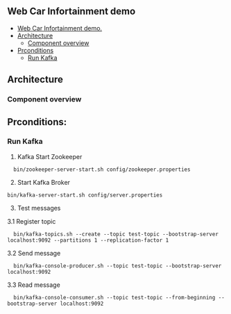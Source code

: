 ## Web Car Infortainment demo

<!-- [TOC] -->

- [Web Car Infortainment demo.](#web-car-infortainment-demo)
- [Architecture](#architecture)
  - [Component overview](#component-overview)
- [Prconditions](#prconditions)
  - [Run Kafka](#run-kafka)


## Architecture
### Component overview

## Prconditions:
### Run Kafka

1. Kafka Start Zookeeper
```shell
  bin/zookeeper-server-start.sh config/zookeeper.properties
```

2. Start Kafka Broker
```shell
bin/kafka-server-start.sh config/server.properties
```

3. Test messages

  3.1 Register topic
```shell
  bin/kafka-topics.sh --create --topic test-topic --bootstrap-server localhost:9092 --partitions 1 --replication-factor 1
```

  3.2 Send message 
```shell
  bin/kafka-console-producer.sh --topic test-topic --bootstrap-server localhost:9092
```

  3.3 Read message
```shell
  bin/kafka-console-consumer.sh --topic test-topic --from-beginning --bootstrap-server localhost:9092
```

